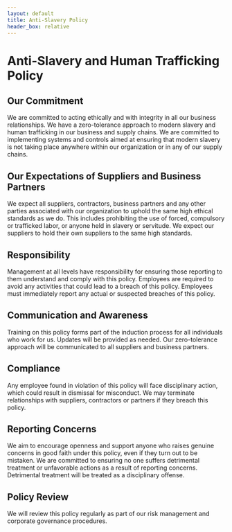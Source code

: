 ```yaml
---
layout: default
title: Anti-Slavery Policy
header_box: relative
---
```

# Anti-Slavery and Human Trafficking Policy
## Our Commitment
We are committed to acting ethically and with integrity in all our business relationships. We have a zero-tolerance approach to modern slavery and human trafficking in our business and supply chains. We are committed to implementing systems and controls aimed at ensuring that modern slavery is not taking place anywhere within our organization or in any of our supply chains.

## Our Expectations of Suppliers and Business Partners
We expect all suppliers, contractors, business partners and any other parties associated with our organization to uphold the same high ethical standards as we do. This includes prohibiting the use of forced, compulsory or trafficked labor, or anyone held in slavery or servitude. We expect our suppliers to hold their own suppliers to the same high standards.

## Responsibility
Management at all levels have responsibility for ensuring those reporting to them understand and comply with this policy. Employees are required to avoid any activities that could lead to a breach of this policy. Employees must immediately report any actual or suspected breaches of this policy.

## Communication and Awareness
Training on this policy forms part of the induction process for all individuals who work for us. Updates will be provided as needed. Our zero-tolerance approach will be communicated to all suppliers and business partners.

## Compliance
Any employee found in violation of this policy will face disciplinary action, which could result in dismissal for misconduct. We may terminate relationships with suppliers, contractors or partners if they breach this policy.

## Reporting Concerns
We aim to encourage openness and support anyone who raises genuine concerns in good faith under this policy, even if they turn out to be mistaken. We are committed to ensuring no one suffers detrimental treatment or unfavorable actions as a result of reporting concerns. Detrimental treatment will be treated as a disciplinary offense.

## Policy Review
We will review this policy regularly as part of our risk management and corporate governance procedures.